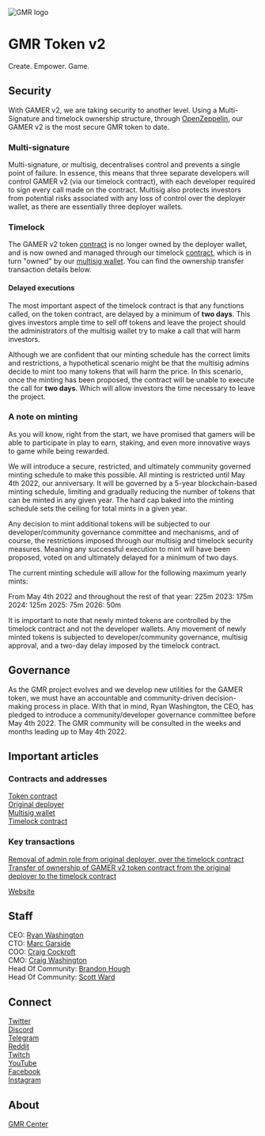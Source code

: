 ![GMR logo](https://avatars.githubusercontent.com/u/83946035?s=200&v=4)   

# GMR Token v2
Create. Empower. Game.

## Security
With GAMER v2, we are taking security to another level. Using a Multi-Signature and timelock ownership structure, through [OpenZeppelin](https://openzeppelin.com/defender), our GAMER v2 is the most secure GMR token to date.

### Multi-signature
Multi-signature, or multisig, decentralises control and prevents a single point of failure. In essence, this means that three separate developers will control GAMER v2 (via our timelock contract), with each developer required to sign every call made on the contract. Multisig also protects investors from potential risks associated with any loss of control over the deployer wallet, as there are essentially three deployer wallets.

### Timelock
The GAMER v2 token [contract](https://bscscan.com/token/0xADCa52302e0a6c2d5D68EDCdB4Ac75DeB5466884) is no longer owned by the deployer wallet, and is now owned and managed through our timelock [contract](https://bscscan.com/address/0xc89d441f25DA499628D19A59b0c2A62481eCC4c8#code), which is in turn "owned" by our [multisig wallet](https://bscscan.com/address/0x938668B8231140b1D9fE4eda3eb1582060f6D29E#code). You can find the ownership transfer transaction details below.

#### Delayed executions
The most important aspect of the timelock contract is that any functions called, on the token contract, are delayed by a minimum of **two days**. This gives investors ample time to sell off tokens and leave the project should the administrators of the multisig wallet try to make a call that will harm investors.

Although we are confident that our minting schedule has the correct limits and restrictions, a hypothetical scenario might be that the multisig admins decide to mint too many tokens that will harm the price. In this scenario, once the minting has been proposed, the contract will be unable to execute the call for **two days**. Which will allow investors the time necessary to leave the project.

### A note on minting
As you will know, right from the start, we have promised that gamers will be able to participate in play to earn, staking, and even more innovative ways to game while being rewarded.

We will introduce a secure, restricted, and ultimately community governed minting schedule to make this possible. All minting is restricted until May 4th 2022, our anniversary. It will be governed by a 5-year blockchain-based minting schedule, limiting and gradually reducing the number of tokens that can be minted in any given year. The hard cap baked into the minting schedule sets the ceiling for total mints in a given year.

Any decision to mint additional tokens will be subjected to our developer/community governance committee and mechanisms, and of course, the restrictions imposed through our multisig and timelock security measures. Meaning any successful execution to mint will have been proposed, voted on and ultimately delayed for a minimum of two days.

The current minting schedule will allow for the following maximum yearly mints:

From May 4th 2022 and throughout the rest of that year: 225m
2023: 175m
2024: 125m
2025: 75m
2026: 50m

It is important to note that newly minted tokens are controlled by the timelock contract and not the developer wallets. Any movement of newly minted tokens is subjected to developer/community governance, multisig approval, and a two-day delay imposed by the timelock contract.

## Governance
As the GMR project evolves and we develop new utilities for the GAMER token, we must have an accountable and community-driven decision-making process in place. With that in mind, Ryan Washington, the CEO, has pledged to introduce a community/developer governance committee before May 4th 2022. The GMR community will be consulted in the weeks and months leading up to May 4th 2022.

## Important articles

### Contracts and addresses
[Token contract](https://bscscan.com/token/0xADCa52302e0a6c2d5D68EDCdB4Ac75DeB5466884)    
[Original deployer](https://bscscan.com/address/0x4716baa41Ba32AEc29E664371Bfd86D69d1c11e6)    
[Multisig wallet](https://bscscan.com/address/0x938668B8231140b1D9fE4eda3eb1582060f6D29E#code)    
[Timelock contract](https://bscscan.com/address/0xc89d441f25DA499628D19A59b0c2A62481eCC4c8#code)    

### Key transactions
[Removal of admin role from original deployer, over the timelock contract](https://bscscan.com/tx/0x8f59f4f108b2e331d62ed2846ca30f590b5df0ec5cae387cf84540d5b15067ba#eventlog)    
[Transfer of ownership of GAMER v2 token contract from the original deployer to the timelock contract](https://bscscan.com/tx/0x1e8a61e9d20cd281785ee76e5b6988113fc141050c9789ff484d48a0d738d9ad#eventlog)    

[Website](https://www.gmr.center/)

## Staff 
CEO: [Ryan Washington](https://www.linkedin.com/in/ryanwashi/)    
CTO: [Marc Garside](https://twitter.com/MarcIsCoding)   
COO: [Craig Cockroft](https://www.linkedin.com/in/craig-cockcroft-80961449/)   
CMO: [Craig Washington](https://www.linkedin.com/in/craig-washington-928260211/)   
Head Of Community: [Brandon Hough](https://t.me/GMR_Community_Brandon)   
Head Of Community: [Scott Ward](https://t.me/GMRScott)   
 
## Connect  
[Twitter](https://twitter.com/GMRCenter)    
[Discord](https://discord.gg/gmrcenter)    
[Telegram](https://t.me/gmrcenter)    
[Reddit](https://www.reddit.com/r/GMR_Finance)    
[Twitch](https://www.twitch.tv/GMR_Center)    
[YouTube](https://www.youtube.com/GMRCenter)    
[Facebook](https://www.facebook.com/gmrcenterofficial)    
[Instagram](https://www.instagram.com/gmrcenterofficial)    

  
## About 
[GMR Center](https://www.gmr.center)  
